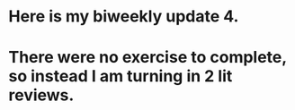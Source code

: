 # Here is my biweekly update 4.

# There were no exercise to complete, so instead I am turning in 2 lit reviews. 
